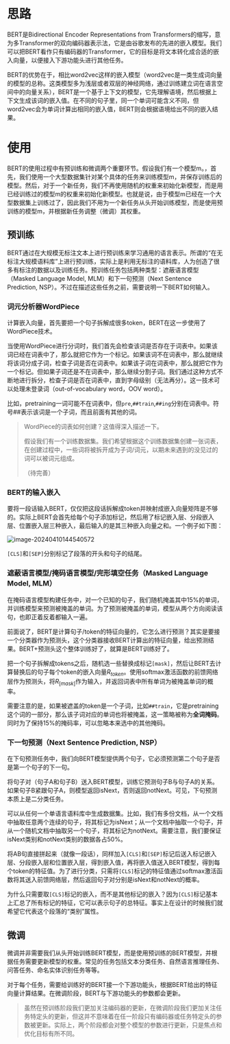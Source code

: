 # 思路

BERT是Bidirectional Encoder Representations from Transformers的缩写，意为多Transformer的双向编码器表示法，它是由谷歌发布的先进的嵌入模型。我们可以把BERT看作只有编码器的Transformer，它的目标是将文本转化成合适的嵌入向量，以便接入下游功能头进行其他任务。

BERT的优势在于，相比word2vec这样的嵌入模型（word2vec是一类生成词向量的模型的总称。这类模型多为浅层或者双层的神经网络，通过训练建立词在语言空间中的向量关系），BERT是一个基于上下文的模型，它先理解语境，然后根据上下文生成该词的嵌入值。在不同的句子里，同一个单词可能含义不同，但word2vec会为单词计算出相同的嵌入值，BERT则会根据语境给出不同的嵌入结果。

# 使用

BERT的使用过程中有预训练和微调两个重要环节。假设我们有一个模型m。，首先，我们使用一个大型数据集针对某个具体的任务来训练模型m，并保存训练后的模型。然后，对于一个新任务，我们不再使用随机的权重来初始化新模型，而是用已经训练过的模型m的权重来初始化新模型。也就是说，由于模型m已经在一个大型数据集上训练过了，因此我们不用为一个新任务从头开始训练模型，而是使用预训练的模型m，并根据新任务调整（微调）其权重。

## 预训练

BERT通过在大规模无标注文本上进行预训练来学习通用的语言表示。所谓的“在无标注大规模语料库”上进行预训练，实际上是利用无标注的语料库，人为创造了很多有标注的数据以及训练任务。预训练任务包括两种类型：遮蔽语言模型（Masked Language Model, MLM）和下一句预测（Next Sentence Prediction, NSP）。不过在描述这些任务之前，需要说明一下BERT如何输入。

### 词元分析器WordPiece

计算嵌入向量，首先要把一个句子拆解成很多token，BERT在这一步使用了WordPiece技术。

当使用WordPiece进行分词时，我们首先会检查该词是否存在于词表中。如果该词已经在词表中了，那么就把它作为一个标记。如果该词不在词表中，那么就继续将该词分成子词，检查子词是否在词表中。如果该子词在词表中，那么就把它作为一个标记。但如果子词还是不在词表中，那么继续分割子词。我们通过这种方式不断地进行拆分，检查子词是否在词表中，直到字母级别（无法再分）。这一技术可以处理未登录词（out-of-vocabulary word，OOV word）。

比如，pretraining一词可能不在词表中，但`pre`,`##train`,`##ing`分别在词表中。符号##表示该词是一个子词，而且前面有其他的词。

> WordPiece的词表如何创建？这值得深入描述一下。
>
> 假设我们有一个训练数据集。我们希望根据这个训练数据集创建一张词表，在创建过程中，一些词将被拆开成为子词/词元，以期未来遇到的没见过的词可以被词元组成。
>
> （待完善）

### BERT的输入嵌入

要将一段话输入BERT，仅仅把这段话拆解成token并映射成嵌入向量矩阵是不够的。实际上BERT会首先给每个句子添加标记，然后用了标记嵌入层、分段嵌入层、位置嵌入层三种嵌入，最后输入的是其三种嵌入向量之和。一个例子如下图：

![image-20240410144540572](D:\GithubRepos\notes_about_datascience\note\img\image-20240410144540572.png)

`[CLS]`和`[SEP]`分别标记了段落的开头和句子的结尾。

### 遮蔽语言模型/掩码语言模型/完形填空任务（Masked Language Model, MLM）

在掩码语言模型构建任务中，对一个已知的句子，我们随机掩盖其中15%的单词，并训练模型来预测被掩盖的单词。为了预测被掩盖的单词，模型从两个方向阅读该句，也即正着反着都输入一遍。

前面说了，BERT是计算句子/token的特征向量的，它怎么进行预测？其实是要接一个分类器作为预测头，这个分类器接收BERT计算出的特征向量，给出预测结果。BERT+预测头这个整体训练好了，就算是BERT训练好了。

把一个句子拆解成tokens之后，随机选一些替换成标记`[mask]`，然后让BERT去计算替换后的句子每个token的嵌入向量$R_{token}$。使用softmax激活函数的前馈网络层作为预测头，将$R_{[mask]}$作为输入，并返回词表中所有单词为被掩盖单词的概率。

需要注意的是，如果被遮盖的token是一个子词，比如`##train`，它是pretraining这个词的一部分，那么该子词对应的单词也将被掩盖，这一策略被称为**全词掩码**。同时为了保持15%的掩码率，可以忽略本来选中的其他掩码。

### 下一句预测（Next Sentence Prediction, NSP）

在下句预测任务中，我们向BERT模型提供两个句子，它必须预测第二个句子是否是第一个句子的下一句。

将句子对（句子A和句子B）送入BERT模型，训练它预测句子B与句子A的关系。如果句子B紧跟句子A，则模型返回isNext，否则返回notNext。可见，下句预测本质上是二分类任务。

可以从任何一个单语言语料库中生成数据集。比如，我们有多份文档，从一个文档中抽取任意两个连续的句子，将其标记为isNext；从一个文档中抽取一个句子，并从一个随机文档中抽取另一个句子，将其标记为notNext。需要注意，我们要保证isNext类别和notNext类别的数据各占50%。

将AB句直接拼起来（就像一段话），同样加入`[CLS]`和`[SEP]`标记后送入标记嵌入层、分段嵌入层和位置嵌入层，得到嵌入值，再将嵌入值送入BERT模型，得到每个token的特征值。为了进行分类，只需将`[CLS]`标记的特征值通过softmax激活函数将其送入前馈网络层，然后返回句子对分别是isNext和notNext的概率。

为什么只需要取`[CLS]`标记的嵌入，而不是其他标记的嵌入？因为`[CLS]`标记基本上汇总了所有标记的特征，它可以表示句子的总特征。事实上在设计的时候我们就希望它代表这个段落的“类别”属性。

## 微调

微调并非需要我们从头开始训练BERT模型，而是使用预训练的BERT模型，并根据任务需要更新模型的权重。常见的任务包括文本分类任务、自然语言推理任务、问答任务、命名实体识别任务等等。

对于每个任务，需要给训练好的BERT接一个下游功能头，根据BERT给出的特征向量计算结果。在微调阶段，BERT与下游功能头的参数都会更新。

> 虽然在预训练阶段我们更加关注编码器的更新，在微调阶段我们更加关注任务特定头的更新，但这并不意味着在任一阶段只有编码器或任务特定头的参数被更新。实际上，两个阶段都会对整个模型的参数进行更新，只是焦点和优化目标有所不同。